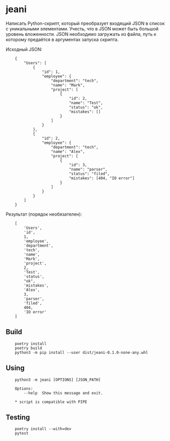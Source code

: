 # jeani

Написать Python-скрипт, который преобразует входящий JSON
в список с уникальными элементами. Учесть, что в JSON
может быть большой уровень вложенности. JSON необходимо
загружать из файла, путь к которому предаётся в аргументах
запуска скрипта.

Исходный JSON:

        {
            "Users": [
                {
                    "id": 1,
                    "employee": {
                        "department": "tech",
                        "name": "Mark",
                        "project": [
                            {
                                "id": 2,
                                "name": "Test",
                                "status": "ok",
                                "mistakes": []
                            }
                        ]
                    }
                },
                {
                    "id": 2,
                    "employee": {
                        "department": "tech",
                        "name": "Alex",
                        "project": [
                            {
                                "id": 3,
                                "name": "parser",
                                "status": "filed",
                                "mistakes": [404, "IO error"]
                            }
                        ]
                    }
                }
            ]
        }

Результат (порядок необязателен):

        [
            'Users',
            'id',
            1,
            'employee',
            'department',
            'tech',
            'name',
            'Mark',
            'project',
            2,
            'Test',
            'status',
            "ok",
            'mistakes',
            'Alex',
            3,
            'parser',
            'filed',
            404,
            'IO error'
        ]

## Build

        poetry install
        poetry build
        python3 -m pip install --user dist/jeani-0.1.0-none-any.whl

## Using

        python3 -m jeani [OPTIONS] [JSON_PATH]

        Options:
            --help  Show this message and exit.
        
        * script is compatible with PIPE

## Testing

        poetry install --with=dev
        pytest
